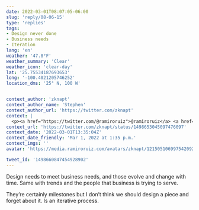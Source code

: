 ```yaml
---
date: 2022-03-01T08:07:05-06:00
slug: 'reply/08-06-15'
type: 'replies'
tags:
- Design never done
- Business needs
- Iteration
lang: 'en'
weather: '47.8°F'
weather_summary: 'Clear'
weather_icon: 'clear-day'
lat: '25.75534187693653'
long: '-100.4021205746252'
location_dms: '25° N, 100 W'


context_author: 'zknapt'
context_author_name: 'Stephen'
context_author_url: 'https://twitter.com/zknapt'
context: |
  <p><a href="https://twitter.com/@ramiroruiz">@ramiroruiz</a> <a href="https://twitter.com/@darylginn">@darylginn</a> Why is a design never finished?</p>
context_url: 'https://twitter.com/zknapt/status/1498653045097476097'
context_date: '2022-03-01T13:35:04Z'
context_date_friendly: 'Mar 1, 2022 at 1:35 p.m.'
context_imgs: ''
avatar: 'https://media.ramiroruiz.com/avatars/zknapt/1215051069975420929/LlUrd4ZR_bigger.jpg'

tweet_id: '1498660847454928902'
---
```

Design needs to meet business needs, and those evolve and change with time. Same with trends and the people that business is trying to serve.

They’re certainly milestones but I don’t think we should design a piece and forget about it. Is an iterative process.